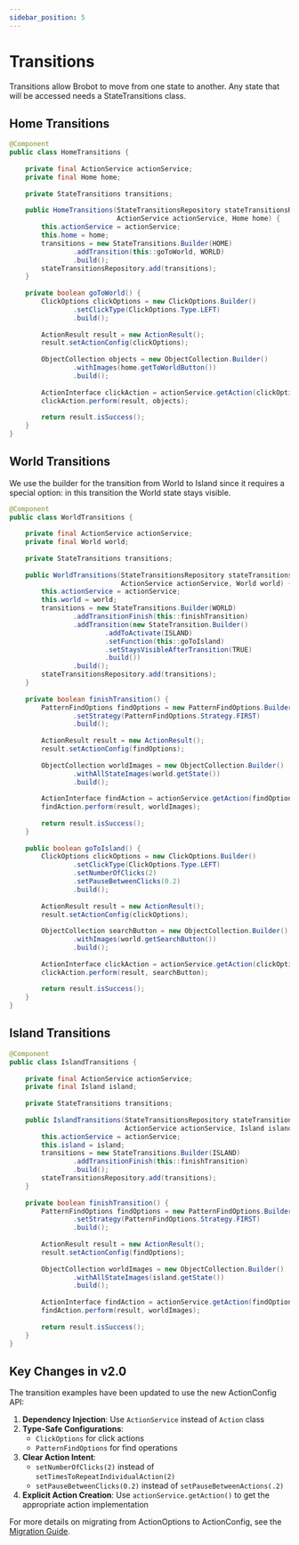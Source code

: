 ```yaml
---
sidebar_position: 5
---
```


# Transitions

Transitions allow Brobot to move from one state to another. Any state that 
will be accessed needs a StateTransitions class.  

## Home Transitions

```java
@Component
public class HomeTransitions {
    
    private final ActionService actionService;
    private final Home home;
    
    private StateTransitions transitions;
    
    public HomeTransitions(StateTransitionsRepository stateTransitionsRepository,
                           ActionService actionService, Home home) {
        this.actionService = actionService;
        this.home = home;
        transitions = new StateTransitions.Builder(HOME)
                .addTransition(this::goToWorld, WORLD)
                .build();
        stateTransitionsRepository.add(transitions);
    }
    
    private boolean goToWorld() {
        ClickOptions clickOptions = new ClickOptions.Builder()
                .setClickType(ClickOptions.Type.LEFT)
                .build();
        
        ActionResult result = new ActionResult();
        result.setActionConfig(clickOptions);
        
        ObjectCollection objects = new ObjectCollection.Builder()
                .withImages(home.getToWorldButton())
                .build();
        
        ActionInterface clickAction = actionService.getAction(clickOptions);
        clickAction.perform(result, objects);
        
        return result.isSuccess();
    }
}
```


## World Transitions

We use the builder for the transition from World to Island since it requires
a special option: in this transition the World state stays visible.  

```java
@Component
public class WorldTransitions {
    
    private final ActionService actionService;
    private final World world;
    
    private StateTransitions transitions;
    
    public WorldTransitions(StateTransitionsRepository stateTransitionsRepository,
                            ActionService actionService, World world) {
        this.actionService = actionService;
        this.world = world;
        transitions = new StateTransitions.Builder(WORLD)
                .addTransitionFinish(this::finishTransition)
                .addTransition(new StateTransition.Builder()
                        .addToActivate(ISLAND)
                        .setFunction(this::goToIsland)
                        .setStaysVisibleAfterTransition(TRUE)
                        .build())
                .build();
        stateTransitionsRepository.add(transitions);
    }
    
    private boolean finishTransition() {
        PatternFindOptions findOptions = new PatternFindOptions.Builder()
                .setStrategy(PatternFindOptions.Strategy.FIRST)
                .build();
        
        ActionResult result = new ActionResult();
        result.setActionConfig(findOptions);
        
        ObjectCollection worldImages = new ObjectCollection.Builder()
                .withAllStateImages(world.getState())
                .build();
        
        ActionInterface findAction = actionService.getAction(findOptions);
        findAction.perform(result, worldImages);
        
        return result.isSuccess();
    }
    
    public boolean goToIsland() {
        ClickOptions clickOptions = new ClickOptions.Builder()
                .setClickType(ClickOptions.Type.LEFT)
                .setNumberOfClicks(2)
                .setPauseBetweenClicks(0.2)
                .build();
        
        ActionResult result = new ActionResult();
        result.setActionConfig(clickOptions);
        
        ObjectCollection searchButton = new ObjectCollection.Builder()
                .withImages(world.getSearchButton())
                .build();
        
        ActionInterface clickAction = actionService.getAction(clickOptions);
        clickAction.perform(result, searchButton);
        
        return result.isSuccess();
    }
}
```

## Island Transitions

```java
@Component
public class IslandTransitions {
    
    private final ActionService actionService;
    private final Island island;
    
    private StateTransitions transitions;
    
    public IslandTransitions(StateTransitionsRepository stateTransitionsRepository,
                             ActionService actionService, Island island) {
        this.actionService = actionService;
        this.island = island;
        transitions = new StateTransitions.Builder(ISLAND)
                .addTransitionFinish(this::finishTransition)
                .build();
        stateTransitionsRepository.add(transitions);
    }
    
    private boolean finishTransition() {
        PatternFindOptions findOptions = new PatternFindOptions.Builder()
                .setStrategy(PatternFindOptions.Strategy.FIRST)
                .build();
        
        ActionResult result = new ActionResult();
        result.setActionConfig(findOptions);
        
        ObjectCollection worldImages = new ObjectCollection.Builder()
                .withAllStateImages(island.getState())
                .build();
        
        ActionInterface findAction = actionService.getAction(findOptions);
        findAction.perform(result, worldImages);
        
        return result.isSuccess();
    }
}
```

## Key Changes in v2.0

The transition examples have been updated to use the new ActionConfig API:

1. **Dependency Injection**: Use `ActionService` instead of `Action` class
2. **Type-Safe Configurations**: 
   - `ClickOptions` for click actions
   - `PatternFindOptions` for find operations
3. **Clear Action Intent**: 
   - `setNumberOfClicks(2)` instead of `setTimesToRepeatIndividualAction(2)`
   - `setPauseBetweenClicks(0.2)` instead of `setPauseBetweenActions(.2)`
4. **Explicit Action Creation**: Use `actionService.getAction()` to get the appropriate action implementation

For more details on migrating from ActionOptions to ActionConfig, see the [Migration Guide](/docs/migration-guide).